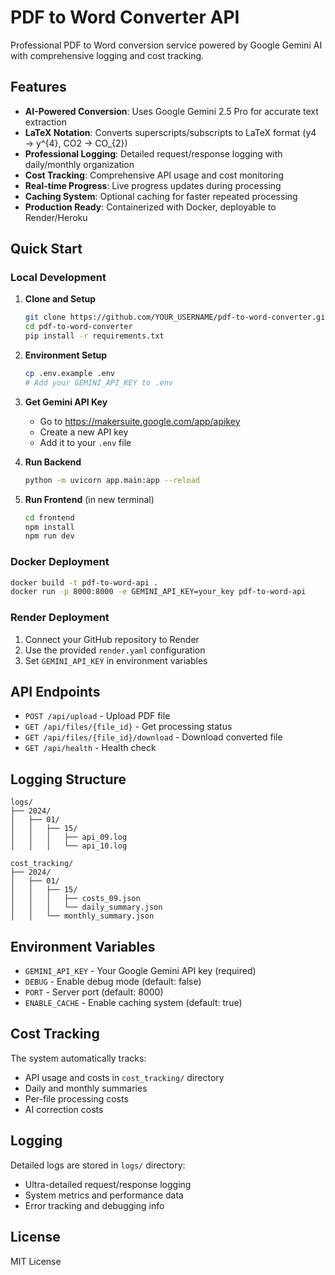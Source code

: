 # PDF to Word Converter API

Professional PDF to Word conversion service powered by Google Gemini AI with comprehensive logging and cost tracking.

## Features

- **AI-Powered Conversion**: Uses Google Gemini 2.5 Pro for accurate text extraction
- **LaTeX Notation**: Converts superscripts/subscripts to LaTeX format (y4 → y^{4}, CO2 → CO_{2})
- **Professional Logging**: Detailed request/response logging with daily/monthly organization
- **Cost Tracking**: Comprehensive API usage and cost monitoring
- **Real-time Progress**: Live progress updates during processing
- **Caching System**: Optional caching for faster repeated processing
- **Production Ready**: Containerized with Docker, deployable to Render/Heroku

## Quick Start

### Local Development

1. **Clone and Setup**
   ```bash
   git clone https://github.com/YOUR_USERNAME/pdf-to-word-converter.git
   cd pdf-to-word-converter
   pip install -r requirements.txt
   ```

2. **Environment Setup**
   ```bash
   cp .env.example .env
   # Add your GEMINI_API_KEY to .env
   ```

3. **Get Gemini API Key**
   - Go to https://makersuite.google.com/app/apikey
   - Create a new API key
   - Add it to your `.env` file

4. **Run Backend**
   ```bash
   python -m uvicorn app.main:app --reload
   ```

5. **Run Frontend** (in new terminal)
   ```bash
   cd frontend
   npm install
   npm run dev
   ```

### Docker Deployment

```bash
docker build -t pdf-to-word-api .
docker run -p 8000:8000 -e GEMINI_API_KEY=your_key pdf-to-word-api
```

### Render Deployment

1. Connect your GitHub repository to Render
2. Use the provided `render.yaml` configuration
3. Set `GEMINI_API_KEY` in environment variables

## API Endpoints

- `POST /api/upload` - Upload PDF file
- `GET /api/files/{file_id}` - Get processing status
- `GET /api/files/{file_id}/download` - Download converted file
- `GET /api/health` - Health check

## Logging Structure

```
logs/
├── 2024/
│   ├── 01/
│   │   ├── 15/
│   │   │   ├── api_09.log
│   │   │   └── api_10.log

cost_tracking/
├── 2024/
│   ├── 01/
│   │   ├── 15/
│   │   │   ├── costs_09.json
│   │   │   └── daily_summary.json
│   │   └── monthly_summary.json
```

## Environment Variables

- `GEMINI_API_KEY` - Your Google Gemini API key (required)
- `DEBUG` - Enable debug mode (default: false)
- `PORT` - Server port (default: 8000)
- `ENABLE_CACHE` - Enable caching system (default: true)

## Cost Tracking

The system automatically tracks:
- API usage and costs in `cost_tracking/` directory
- Daily and monthly summaries
- Per-file processing costs
- AI correction costs

## Logging

Detailed logs are stored in `logs/` directory:
- Ultra-detailed request/response logging
- System metrics and performance data
- Error tracking and debugging info

## License

MIT License